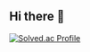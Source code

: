 ## Hi there 👋


[![Solved.ac Profile](http://mazassumnida.wtf/api/v2/generate_badge?boj=백준아이디)](https://solved.ac/qapepa/)
<!--
**op109/op109** is a ✨ _special_ ✨ repository because its `README.md` (this file) appears on your GitHub profile.

Here are some ideas to get you started:

- 🔭 I’m currently working on ...
- 🌱 I’m currently learning ...
- 👯 I’m looking to collaborate on ...
- 🤔 I’m looking for help with ...
- 💬 Ask me about ...
- 📫 How to reach me: ...
- 😄 Pronouns: ...
- ⚡ Fun fact: ...
-->
